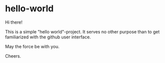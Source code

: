 # hello-world

Hi there!

This is a simple "hello world"-project. It serves no other purpose than to get familiarized with the github user interface.

May the force be with you.

Cheers.
